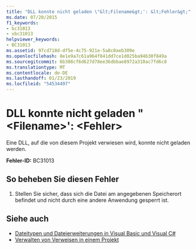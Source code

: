 ```yaml
---
title: "DLL konnte nicht geladen \"&lt;Filename&gt;': &lt;Fehler&gt;"
ms.date: 07/20/2015
f1_keywords:
- bc31013
- vbc31013
helpviewer_keywords:
- BC31013
ms.assetid: 97cd718d-df5e-4c75-921e-5a8c0aeb309e
ms.openlocfilehash: 8e1e9a7c61a964f841dd7ce1d025ba94b30f849a
ms.sourcegitcommit: 6b308cf6d627d78ee36dbbae8972a310ac7fd6c8
ms.translationtype: MT
ms.contentlocale: de-DE
ms.lasthandoff: 01/23/2019
ms.locfileid: "54534497"
---
```

# <a name="unable-to-load-dll-ltfilenamegt-lterrorgt"></a>DLL konnte nicht geladen "&lt;Filename&gt;': &lt;Fehler&gt;
Eine DLL, auf die von diesem Projekt verwiesen wird, konnte nicht geladen werden.  
  
 **Fehler-ID:** BC31013  
  
## <a name="to-correct-this-error"></a>So beheben Sie diesen Fehler  
  
1.  Stellen Sie sicher, dass sich die Datei am angegebenen Speicherort befindet und nicht durch eine andere Anwendung gesperrt ist.  
  
## <a name="see-also"></a>Siehe auch
- [Dateitypen und Dateierweiterungen in Visual Basic und Visual C#](https://msdn.microsoft.com/library/f793852c-da06-4d52-a826-65f635844772)
- [Verwalten von Verweisen in einem Projekt](/visualstudio/ide/managing-references-in-a-project)
